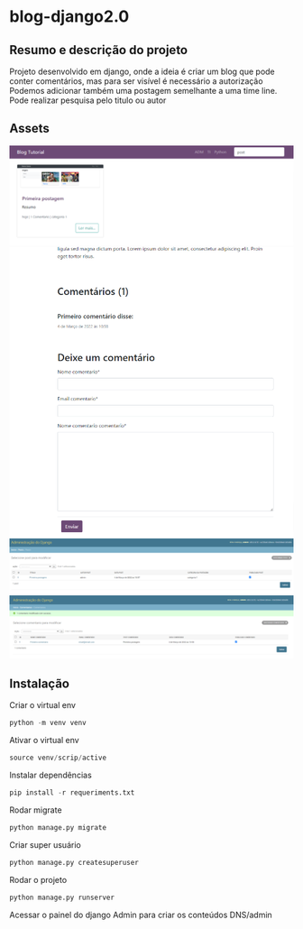 

# blog-django2.0

## Resumo e descrição do projeto
Projeto desenvolvido em django, onde a ideia é criar um blog que pode conter comentários, mas para ser visível é necessário a autorização <br/>Podemos adicionar também uma postagem semelhante a uma time line.
<br/>
Pode realizar pesquisa pelo titulo ou autor
## Assets

 <img src="img/home.png" > 
 <img src="img/comentario.png" > 
 <img src="img/post-admin.png" > 
 <img src="img/comentario-admin.png" > 





## Instalação
Criar o virtual env
```python
python -m venv venv
```

Ativar o virtual env
```python
source venv/scrip/active
```
Instalar dependências
```python
pip install -r requeriments.txt
```
Rodar migrate
```python
python manage.py migrate
```

Criar super usuário
```python
python manage.py createsuperuser
```
Rodar o projeto
```python
python manage.py runserver
```
Acessar  o painel do django Admin para criar os conteúdos
DNS/admin





